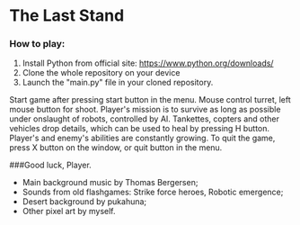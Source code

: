 # The Last Stand

### How to play:
1. Install Python from official site: https://www.python.org/downloads/
2. Clone the whole repository on your device
3. Launch the "main.py" file in your cloned repository.

Start game after pressing start button in the menu.
Mouse control turret, left mouse button for shoot.
Player's mission is to survive as long as possible under onslaught of robots, controlled by AI.
Tankettes, copters and other vehicles drop details, which can be used to heal by pressing H button.
Player's and enemy's abilities are constantly growing.
To quit the game, press X button on the window, or quit button in the menu.

###Good luck, Player.
* Main background music by Thomas Bergersen;
* Sounds from old flashgames: Strike force heroes, Robotic emergence;
* Desert background by pukahuna;
* Other pixel art by myself.